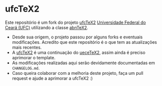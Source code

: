 # ufcTeX2

Este repositório é um fork do projeto [ufcTeX2](https://github.com/profbrunolopes/ufctex2) [Universidade Federal do Ceará (UFC)](www.ufc.br) utilizando a classe [abnTeX2](https://github.com/abntex/abntex2).

- Desde sua origem, o projeto passou por alguns forks e eventuais modificações. Acredito que este repositório é o que tem as atualizações mais recentes.
- A [ufcTeX2](https://github.com/tapyu/ufctex2) é uma continuação do
[ueceTeX2](https://github.com/thiagodnf/uecetex2), assim ainda é preciso aprimorar o template.
- As modificações realizadas aqui serão devidamente documentadas em `CHANGELOG.md`.
- Caso queira colaborar com a melhoria deste projeto, faça um pull request e ajude a aprimorar a ufcTeX2 :)
